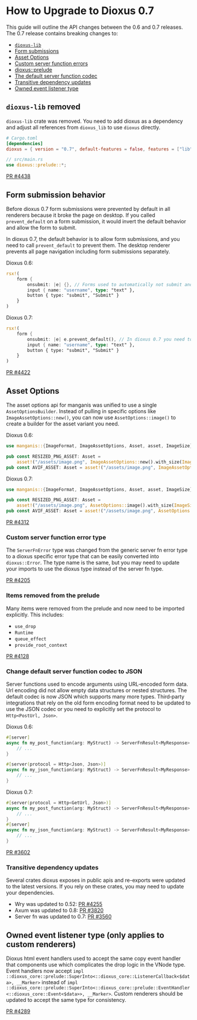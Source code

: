 # How to Upgrade to Dioxus 0.7

This guide will outline the API changes between the 0.6 and 0.7 releases. The 0.7 release contains breaking changes to:
- [`dioxus‑lib`](#dioxuslib-removed)
- [Form submissions](#form-submission-behavior)
- [Asset Options](#asset-options)
- [Custom server function errors](#custom-server-function-error-type)
- [dioxus::prelude](#items-removed-from-the-prelude)
- [The default server function codec](#change-default-server-function-codec-to-json)
- [Transitive dependency updates](#transitive-dependency-updates)
- [Owned event listener type](#owned-event-listener-type-only-applies-to-custom-renderers)

## `dioxus‑lib` removed

`dioxus‑lib` crate was removed. You need to add dioxus as a dependency and adjust all references from `dioxus_lib` to use `dioxus` directly.

```toml
# Cargo.toml
[dependencies]
dioxus = { version = "0.7", default-features = false, features = ["lib"] }
```

```rust
// src/main.rs
use dioxus::prelude::*;
```

[PR #4438](https://github.com/DioxusLabs/dioxus/pull/4438)

## Form submission behavior

Before dioxus 0.7 form submissions were prevented by default in all renderers because it broke the page on desktop. If you called `prevent_default` on a form submission, it would invert the default behavior and allow the form to submit.

In dioxus 0.7, the default behavior is to allow form submissions, and you need to call `prevent_default` to prevent them. The desktop renderer prevents all page navigation including form submissions separately.

Dioxus 0.6:
```rust
rsx!(
    form {
        onsubmit: |e| {}, // Forms used to automatically not submit and reload the page
        input { name: "username", type: "text" },
        button { type: "submit", "Submit" }
    }
)
```

Dioxus 0.7:
```rust
rsx!(
    form {
        onsubmit: |e| e.prevent_default(), // In dioxus 0.7 you need to call prevent_default to prevent form submission
        input { name: "username", type: "text" },
        button { type: "submit", "Submit" }
    }
)
```

[PR #4422](https://github.com/DioxusLabs/dioxus/pull/4422)

## Asset Options

The asset options api for manganis was unified to use a single `AssetOptionsBuilder`. Instead of pulling in specific options like `ImageAssetOptions::new()`, you can now use `AssetOptions::image()` to create a builder for the asset variant you need.

Dioxus 0.6:
```rust
use manganis::{ImageFormat, ImageAssetOptions, Asset, asset, ImageSize};

pub const RESIZED_PNG_ASSET: Asset =
    asset!("/assets/image.png", ImageAssetOptions::new().with_size(ImageSize::Manual { width: 52, height: 52 }));
pub const AVIF_ASSET: Asset = asset!("/assets/image.png", ImageAssetOptions::new().with_format(ImageFormat::Avif));
```

Dioxus 0.7:
```rust
use manganis::{ImageFormat, ImageAssetOptions, Asset, asset, ImageSize};

pub const RESIZED_PNG_ASSET: Asset =
    asset!("/assets/image.png", AssetOptions::image().with_size(ImageSize::Manual { width: 52, height: 52 }));
pub const AVIF_ASSET: Asset = asset!("/assets/image.png", AssetOptions::image().with_format(ImageFormat::Avif));
```

[PR #4312](https://github.com/DioxusLabs/dioxus/pull/4312)

### Custom server function error type

The `ServerFnError` type was changed from the generic server fn error type to a dioxus specific error type that can be easily converted into `dioxus::Error`. The type name is the same, but you may need to update your imports to use the dioxus type instead of the server fn type.

[PR #4205](https://github.com/DioxusLabs/dioxus/pull/4205)

### Items removed from the prelude

Many items were removed from the prelude and now need to be imported explicitly. This includes:
- `use_drop`
- `Runtime`
- `queue_effect`
- `provide_root_context`

[PR #4128](https://github.com/DioxusLabs/dioxus/pull/4128)

### Change default server function codec to JSON

Server functions used to encode arguments using URL‑encoded form data. Url encoding did not allow empty data structures or nested structures. The default codec is now JSON which supports many more types. Third‑party integrations that rely on the old form encoding format need to be updated to use the JSON codec or you need to explicitly set the protocol to `Http<PostUrl, Json>`.

Dioxus 0.6:
```rust
#[server]
async fn my_post_function(arg: MyStruct) -> ServerFnResult<MyResponse> {
    // ...
}

#[server(protocol = Http<Json, Json>)]
async fn my_json_function(arg: MyStruct) -> ServerFnResult<MyResponse> {
    // ...
}
```

Dioxus 0.7:
```rust
#[server(protocol = Http<GetUrl, Json>)]
async fn my_post_function(arg: MyStruct) -> ServerFnResult<MyResponse> {
    // ...
}
#[server]
async fn my_json_function(arg: MyStruct) -> ServerFnResult<MyResponse> {
    // ...
}
```

[PR #3602](https://github.com/DioxusLabs/dioxus/pull/3602)

### Transitive dependency updates

Several crates dioxus exposes in public apis and re-exports were updated to the latest versions. If you rely on these crates, you may need to update your dependencies.

- Wry was updated to 0.52: [PR #4255](https://github.com/DioxusLabs/dioxus/pull/4255)
- Axum was updated to 0.8: [PR #3820](https://github.com/DioxusLabs/dioxus/pull/3820)
- Server fn was updated to 0.7: [PR #3560](https://github.com/DioxusLabs/dioxus/pull/3560)

## Owned event listener type (only applies to custom renderers)

Dioxus html event handlers used to accept the same copy event handler that components use which complicates the drop logic in the VNode type. Event handlers now accept `impl ::dioxus_core::prelude::SuperInto<::dioxus_core::ListenerCallback<$data>, __Marker>` instead of `impl ::dioxus_core::prelude::SuperInto<::dioxus_core::prelude::EventHandler<::dioxus_core::Event<$data>>, __Marker>`. Custom renderers should be updated to accept the same type for consistency.

[PR #4289](https://github.com/DioxusLabs/dioxus/pull/4289)
